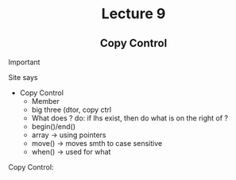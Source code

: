 <div align = "center">
  
# Lecture 9 
## Copy Control 

</div>

> [!IMPORTANT]
> Site says
> - Copy Control
>   - Member
>   - big three (dtor, copy ctrl
>   - What does ? do: if lhs exist, then do what is on the right of ?
>   - begin()/end()
>   - array -> using pointers
>   - move() -> moves smth to case sensitive
>   - when() -> used for what


Copy Control:
